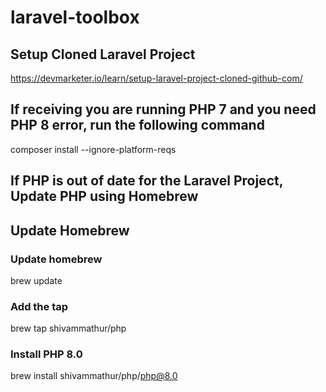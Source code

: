 # laravel-toolbox

## Setup Cloned Laravel Project

https://devmarketer.io/learn/setup-laravel-project-cloned-github-com/

## If receiving you are running PHP 7 and you need PHP 8 error, run the following command

composer install --ignore-platform-reqs

## If PHP is out of date for the Laravel Project, Update PHP using Homebrew

## Update Homebrew

### Update homebrew
brew update

### Add the tap
brew tap shivammathur/php

### Install PHP 8.0
brew install shivammathur/php/php@8.0
